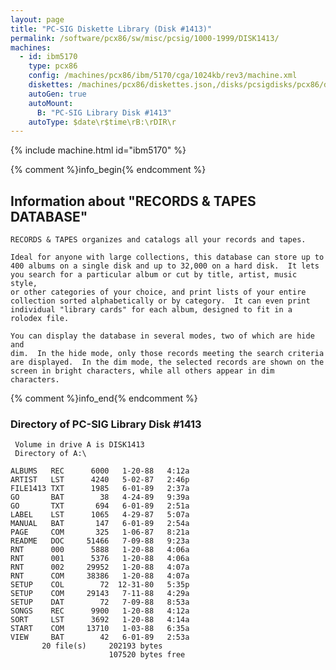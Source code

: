 ```yaml
---
layout: page
title: "PC-SIG Diskette Library (Disk #1413)"
permalink: /software/pcx86/sw/misc/pcsig/1000-1999/DISK1413/
machines:
  - id: ibm5170
    type: pcx86
    config: /machines/pcx86/ibm/5170/cga/1024kb/rev3/machine.xml
    diskettes: /machines/pcx86/diskettes.json,/disks/pcsigdisks/pcx86/diskettes.json
    autoGen: true
    autoMount:
      B: "PC-SIG Library Disk #1413"
    autoType: $date\r$time\rB:\rDIR\r
---
```


{% include machine.html id="ibm5170" %}

{% comment %}info_begin{% endcomment %}

## Information about "RECORDS & TAPES DATABASE"

    RECORDS & TAPES organizes and catalogs all your records and tapes.
    
    Ideal for anyone with large collections, this database can store up to
    400 albums on a single disk and up to 32,000 on a hard disk.  It lets
    you search for a particular album or cut by title, artist, music style,
    or other categories of your choice, and print lists of your entire
    collection sorted alphabetically or by category.  It can even print
    individual "library cards" for each album, designed to fit in a
    rolodex file.
    
    You can display the database in several modes, two of which are hide and
    dim.  In the hide mode, only those records meeting the search criteria
    are displayed.  In the dim mode, the selected records are shown on the
    screen in bright characters, while all others appear in dim characters.
{% comment %}info_end{% endcomment %}


### Directory of PC-SIG Library Disk #1413

     Volume in drive A is DISK1413
     Directory of A:\

    ALBUMS   REC      6000   1-20-88   4:12a
    ARTIST   LST      4240   5-02-87   2:46p
    FILE1413 TXT      1985   6-01-89   2:37a
    GO       BAT        38   4-24-89   9:39a
    GO       TXT       694   6-01-89   2:51a
    LABEL    LST      1065   4-29-87   5:07a
    MANUAL   BAT       147   6-01-89   2:54a
    PAGE     COM       325   1-06-87   8:21a
    README   DOC     51466   7-09-88   9:23a
    RNT      000      5888   1-20-88   4:06a
    RNT      001      5376   1-20-88   4:06a
    RNT      002     29952   1-20-88   4:07a
    RNT      COM     38386   1-20-88   4:07a
    SETUP    COL        72  12-31-80   5:35p
    SETUP    COM     29143   7-11-88   4:29a
    SETUP    DAT        72   7-09-88   8:53a
    SONGS    REC      9900   1-20-88   4:12a
    SORT     LST      3692   1-20-88   4:14a
    START    COM     13710   1-03-88   6:35a
    VIEW     BAT        42   6-01-89   2:53a
           20 file(s)     202193 bytes
                          107520 bytes free

